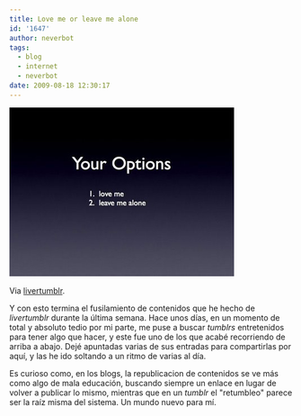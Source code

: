 ```yaml
---
title: Love me or leave me alone
id: '1647'
author: neverbot
tags:
  - blog
  - internet
  - neverbot
date: 2009-08-18 12:30:17
---
```


[![](./love-me-or-leave-me-alone/AZN7wsuV4p9s5dl8zwILxWpWo1_400.jpg)](http://livercake.tumblr.com/post/132440895/o-una-o-la-otra-pero-pick-a-side-mchuster)

Via [livertumblr](http://livercake.tumblr.com/post/132440895/o-una-o-la-otra-pero-pick-a-side-mchuster).

Y con esto termina el fusilamiento de contenidos que he hecho de _livertumblr_ durante la última semana. Hace unos días, en un momento de total y absoluto tedio por mi parte, me puse a buscar _tumblrs_ entretenidos para tener algo que hacer, y este fue uno de los que acabé recorriendo de arriba a abajo. Dejé apuntadas varias de sus entradas para compartirlas por aquí, y las he ido soltando a un ritmo de varias al día.

Es curioso como, en los blogs, la republicacion de contenidos se ve más como algo de mala educación, buscando siempre un enlace en lugar de volver a publicar lo mismo, mientras que en un _tumblr_ el "retumbleo" parece ser la raíz misma del sistema. Un mundo nuevo para mí.